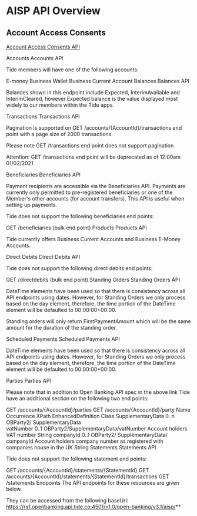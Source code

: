# AISP API Overview

## Account Access Consents
[Account Access Consents API](/swagger/tide-ais-schema.yaml/paths/~1account-access-consents/post)

Accounts
Accounts API

Tide members will have one of the following accounts:

E-money Business Wallet
Business Current Account
Balances
Balances API

Balances shown in this endpoint include Expected, InterimAvailable and InterimCleared, however Expected balance is the value displayed most widely to our members within the Tide apps.

Transactions
Transactions API

Pagination is supported on GET /accounts/{AccountId}/transactions end point with a page size of 2000 transactions.

Please note GET /transactions end point does not support pagination

Attention: GET /transactions end point will be deprecated as of 12:00am 01/02/2021

Beneficiaries
Beneficiaries API

Payment recipients are accessible via the Beneficiaries API. Payments are currently only permitted to pre-registered beneficiaries or one of the Member's other accounts (for account transfers). This API is useful when setting up payments.

Tide does not support the following beneficiaries end points:

GET /beneficiaries (bulk end point)
Products
Products API

Tide currently offers Business Current Accounts and Business E-Money Accounts.

Direct Debits
Direct Debits API

Tide does not support the following direct debits end points:

GET /directdebits (bulk end point)
Standing Orders
Standing Orders API

DateTime elements have been used so that there is consistency across all API endpoints using dates. However, for Standing Orders we only process based on the day element, therefore, the time portion of the DateTime element will be defaulted to 00:00:00+00:00.

Standing orders will only return FirstPaymentAmount which will be the same amount for the duration of the standing order.

Scheduled Payments
Scheduled Payments API

DateTime elements have been used so that there is consistency across all API endpoints using dates. However, for Standing Orders we only process based on the day element, therefore, the time portion of the DateTime element will be defaulted to 00:00:00+00:00.

Parties
Parties API

Please note that in addition to Open Banking API spec in the above link Tide have an additional section on the following two end points:

GET /accounts/{AccountId}/parties
GET /accounts/{AccountId}/party
Name	Occurrence	XPath	EnhancedDefinition	Class
SupplementaryData	0..n	OBParty2/ SupplementaryData		
vatNumber	0..1	OBParty2/SupplementaryData/vatNumber	Account holders VAT number	String
companyId	0..1	OBParty2/ SupplementaryData/ companyId	Account holders company number as registered with companies house in the UK	String
Statements
Statements API

Tide does not support the following statement end points:

GET /accounts/{AccountId}/statements/{StatementId}
GET /accounts/{AccountId}/statements/{StatementId}/transactions
GET /statements
Endpoints
The API endpoints for these resources are given below.

They can be accessed from the following baseUrl: https://rs1.openbanking.api.tide.co:4501/v1.0/open-banking/v3.1/aisp/**